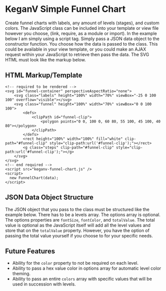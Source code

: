 # KeganV Simple Funnel Chart

Create funnel charts with labels, any amount of levels (stages), and custom colors. The JavaScript class can be included into
your template or view file however you choose, (link, require, as a module or import). In the example below I am simply using a
script tag. Simply pass a JSON data object to the constructor function. You choose how the data is passed to the class.
This could be available in your view template, or you could make an AJAX request within your JavaScript to retrieve then pass the data.
The SVG HTML must look like the markup below.

## HTML Markup/Template
    <!-- required to be rendered -->
    <svg id="funnel-container" perspectiveAspectRatio="none">
        <svg class="labels" height="100%" width="70%" viewBox="-25 0 100 100" overflow="visible"></svg>
        <svg class="funnel" height="100%" width="70%" viewBox="0 0 100 100">
            <defs>
                <clipPath id="funnel-clip">
                    <polygon points="0 0, 100 0, 60 80, 55 100, 45 100, 40 80"></polygon>
                </clipPath>
            </defs>
            <rect height="100%" width="100%" fill="white" clip-path="#funnel-clip" style="clip-path:url('#funnel-clip');"></rect>
            <g class="steps" clip-path="#funnel-clip" style="clip-path:url('#funnel-clip');"></g>
        </svg>
    </svg>
    <!-- end required -->
    <script src="keganv-funnel-chart.js" />
    <script>
      new FunnelChart(data);
    </script>

## JSON Data Object Structure

The JSON object that you pass to the class must be structured like the example below. There has to be a levels array. The options array
is optional. The options properties are `fontSize`, `fontColor`, and `totalValue`. The total value is optional as the JavaScript itself
will add all the level values and store that on the `totalValue` property. However, you have the option of passing the total value
yourself if you choose to for your specific needs.


## Future Features

- Ability for the `color` property to not be required on each level.
- Ability to pass a hex value color in options array for automatic level color theming.
- Ability to pass an entire `colors` array with specific values that will be used in succession with levels.
  
